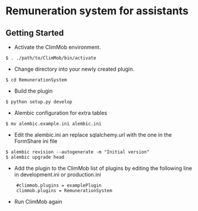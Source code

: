 Remuneration system for assistants
==============

Getting Started
---------------

- Activate the ClimMob environment.
```
$ . ./path/to/ClimMob/bin/activate
```

- Change directory into your newly created plugin.
```
$ cd RemunerationSystem
```

- Build the plugin
```
$ python setup.py develop
```

- Alembic configuration for extra tables
```
$ mv alembic.example.ini alembic.ini
```
- Edit the alembic.ini an replace sqlalchemy.url with the one in the FormShare ini file
```    
$ alembic revision --autogenerate -m "Initial version"
$ alembic upgrade head
```

- Add the plugin to the ClimMob list of plugins by editing the following line in development.ini or production.ini
```
    #climmob.plugins = examplePlugin
    climmob.plugins = RemunerationSystem
```

- Run ClimMob again
